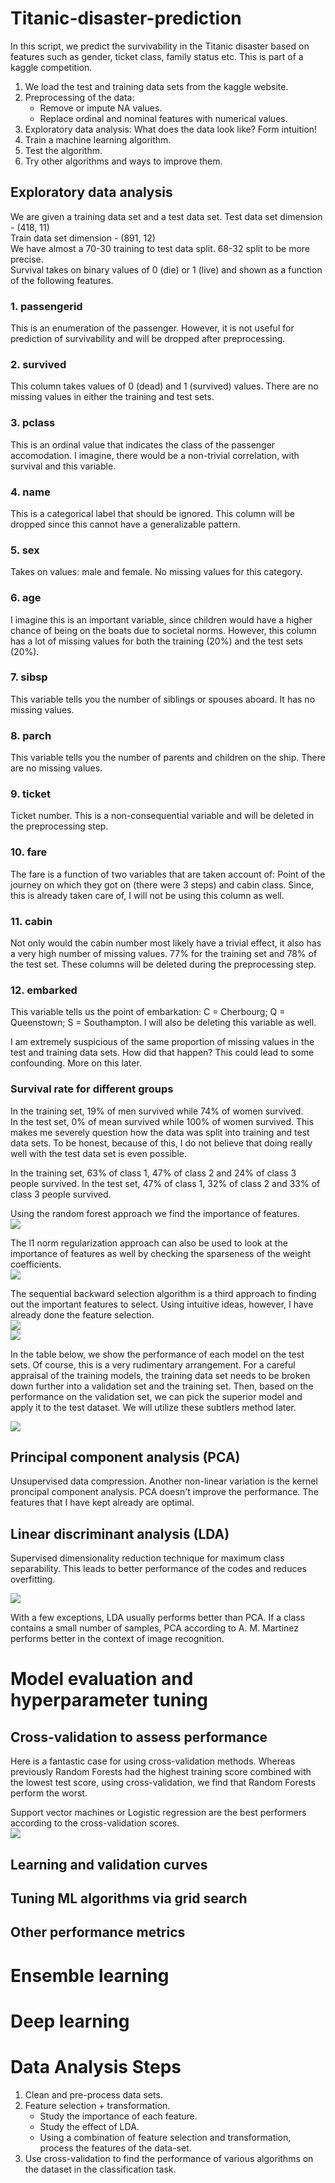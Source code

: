Titanic-disaster-prediction
===========================

In this script, we predict the survivability in the Titanic disaster based on features such as gender, ticket class, family status etc. This is part of a kaggle competition.

1. We load the test and training data sets from the kaggle website.  
2. Preprocessing of the data:  
    * Remove or impute NA values.  
    * Replace ordinal and nominal features with numerical values.  
3. Exploratory data analysis: What does the data look like? Form intuition!   
4. Train a machine learning algorithm.     
5. Test the algorithm.  
6. Try other algorithms and ways to improve them.  

Exploratory data analysis
-------------------------

We are given a training data set and a test data set.
Test data set dimension - (418, 11)  
Train data set dimension - (891, 12)  
We have almost a 70-30 training to test data split. 68-32 split to be more precise.   
Survival takes on binary values of 0 (die) or 1 (live) and shown as a function of the following features.

### 1. passengerid

This is an enumeration of the passenger. However, it is not useful for prediction of survivability and will be dropped after preprocessing.

### 2. survived

This column takes values of 0 (dead) and 1 (survived) values. There are no missing values in either the training and test sets.

### 3. pclass

This is an ordinal value that indicates the class of the passenger accomodation. I imagine, there would be a non-trivial correlation, with survival and this variable.

### 4. name

This is a categorical label that should be ignored. This column will be dropped since this cannot have a generalizable pattern. 

### 5. sex

Takes on values: male and female. No missing values for this category.

### 6. age  

I imagine this is an important variable, since children would have a higher chance of being on the boats due to societal norms. However, this column has a lot of missing values for both the training (20%) and the test sets (20%).  

### 7. sibsp

This variable tells you the number of siblings or spouses aboard. It has no missing values.

### 8. parch

This variable tells you the number of parents and children on the ship. There are no missing values.

### 9. ticket   

Ticket number. This is a non-consequential variable and will be deleted in the preprocessing step. 

### 10. fare

The fare is a function of two variables that are taken account of: Point of the journey on which they got on (there were 3 steps) and cabin class. Since, this is already taken care of, I will not be using this column as well. 

### 11. cabin

Not only would the cabin number most likely have a trivial effect, it also has a very high number of missing values. 77% for the training set and 78% of the test set. These columns will be deleted during the preprocessing step.

### 12. embarked

This variable tells us the point of embarkation: C = Cherbourg; Q = Queenstown; S = Southampton. I will also be deleting this variable as well.

I am extremely suspicious of the same proportion of missing values in the test and training data sets. How did that happen? This could lead to some confounding. More on this later.

### Survival rate for different groups

In the training set, 19% of men survived while 74% of women survived.  
In the test set, 0% of mean survived while 100% of women survived. This makes me severely question how the data was split into training and test data sets. To be honest, because of this, I do not believe that doing really well with the test data set is even possible.  

In the training set, 63% of class 1, 47% of class 2 and 24% of class 3 people survived.
In the test set, 47% of class 1, 32% of class 2 and 33% of class 3 people survived. 

Using the random forest approach we find the importance of features.  
![](https://github.com/FyzHsn/Titanic-disaster-prediction/blob/master/Figs/Feat_importance_random_forest.png?raw=true)  

The l1 norm regularization approach can also be used to look at the importance of features as well by checking the sparseness of the weight coefficients.  
![](https://github.com/FyzHsn/Titanic-disaster-prediction/blob/master/Figs/Feat_importance_l1norm.png?raw=true)  

The sequential backward selection algorithm is a third approach to finding out the important features to select. Using intuitive ideas, however, I have already done the feature selection.  
![](https://github.com/FyzHsn/Titanic-disaster-prediction/blob/master/Figs/Feat_importance_SBS_svm.png?raw=true)  
![](https://github.com/FyzHsn/Titanic-disaster-prediction/blob/master/Figs/Feat_importance_SBS_knn.png?raw=true)  

In the table below, we show the performance of each model on the test sets. Of course, this is a very rudimentary arrangement. For a careful appraisal of the training models, the training data set needs to be broken down further into a validation set and the training set. Then, based on the performance on the validation set, we can pick the superior model and apply it to the test dataset. We will utilize these subtlers method later.

![](https://github.com/FyzHsn/Titanic-disaster-prediction/blob/master/Figs/performance_table.png?raw=true)

Principal component analysis (PCA)
----------------------------------

Unsupervised data compression.
Another non-linear variation is the kernel proncipal component analysis.
PCA doesn't improve the performance. The features that I have kept already are optimal.  

Linear discriminant analysis (LDA)
----------------------------------

Supervised dimensionality reduction technique for maximum class separability. This leads to better performance of the codes and reduces overfitting.  

![](https://github.com/FyzHsn/Titanic-disaster-prediction/blob/master/Figs/performance_table_LDA.png?raw=true)  

With a few exceptions, LDA usually performs better than PCA. If a class contains a small number of samples, PCA according to A. M. Martinez performs better in the context of image recognition. 

Model evaluation and hyperparameter tuning
==========================================

Cross-validation to assess performance
--------------------------------------

Here is a fantastic case for using cross-validation methods. Whereas previously Random Forests had the highest training score combined with the lowest test score, using cross-validation, we find that Random Forests perform the worst. 

Support vector machines or Logistic regression are the best performers according to the cross-validation scores.  
![](https://github.com/FyzHsn/Titanic-disaster-prediction/blob/master/Figs/performance_table_Cross_Validation.png?raw=true)   

Learning and validation curves
------------------------------

Tuning ML algorithms via grid search
------------------------------------

Other performance metrics
-------------------------

Ensemble learning
=================

Deep learning
=============

Data Analysis Steps
===================

1. Clean and pre-process data sets.   
2. Feature selection + transformation.    
      * Study the importance of each feature.   
      * Study the effect of LDA.   
      * Using a combination of feature selection and transformation, process the features of the data-set.   
3. Use cross-validation to find the performance of various algorithms on the dataset in the classification task.    






